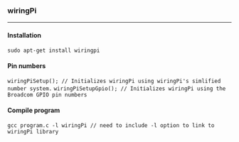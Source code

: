 ### wiringPi
---
#### Installation
`sudo apt-get install wiringpi`

#### Pin numbers
`wiringPiSetup(); // Initializes wiringPi using wiringPi's simlified number system.`
`wiringPiSetupGpio(); // Initializes wiringPi using the Broadcom GPIO pin numbers`

#### Compile program
`gcc program.c -l wiringPi // need to include -l option to link to wiringPi library`
